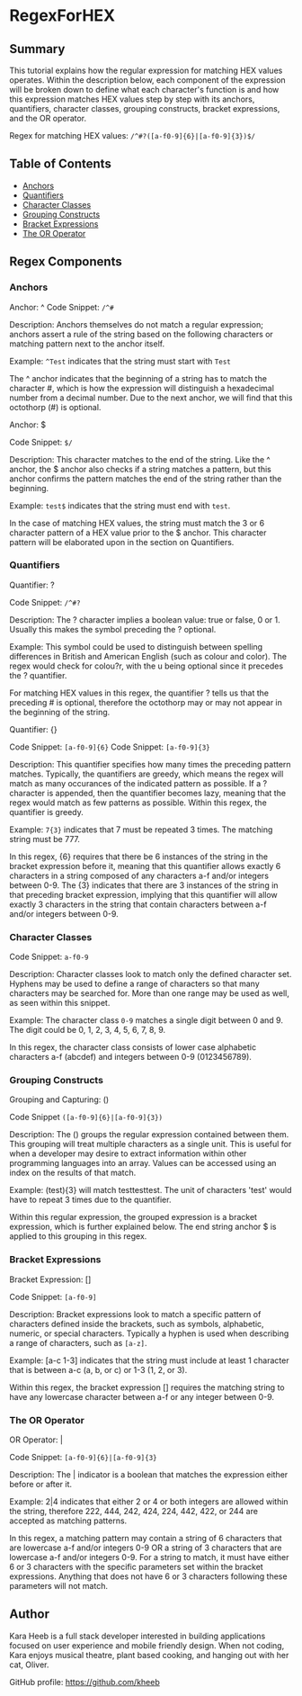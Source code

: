 # RegexForHEX

## Summary
This tutorial explains how the regular expression for matching HEX values operates. Within the description below, each component of the expression will be broken down to define what each character's function is and how this expression matches HEX values step by step with its anchors, quantifiers, character classes, grouping constructs, bracket expressions, and the OR operator.

Regex for matching HEX values:
`/^#?([a-f0-9]{6}|[a-f0-9]{3})$/`

## Table of Contents

- [Anchors](#anchors)
- [Quantifiers](#quantifiers)
- [Character Classes](#character-classes)
- [Grouping Constructs](#grouping-constructs)
- [Bracket Expressions](#bracket-expressions)
- [The OR Operator](#the-or-operator)

## Regex Components

### Anchors

Anchor: ^
Code Snippet: `/^#`

Description: Anchors themselves do not match a regular expression; anchors assert a rule of the string based on the following characters or matching pattern next to the anchor itself. 

Example: `^Test` indicates that the string must start with `Test`

The ^ anchor indicates that the beginning of a string has to match the character #, which is how the expression will distinguish a hexadecimal number from a decimal number. Due to the next anchor, we will find that this octothorp (#) is optional.


Anchor: $

Code Snippet: `$/`

Description: This character matches to the end of the string. Like the ^ anchor, the $ anchor also checks if a string matches a pattern, but this anchor confirms the pattern matches the end of the string rather than the beginning.

Example: `test$` indicates that the string must end with `test`.

In the case of matching HEX values, the string must match the 3 or 6 character pattern of a HEX value prior to the $ anchor. This character pattern will be elaborated upon in the section on Quantifiers. 


### Quantifiers

Quantifier: ?

Code Snippet: `/^#?`

Description: The ? character implies a boolean value: true or false, 0 or 1. Usually this makes the symbol preceding the ? optional.

Example: This symbol could be used to distinguish between spelling differences in British and American English (such as colour and color). The regex would check for colou?r, with the u being optional since it precedes the ? quantifier.

For matching HEX values in this regex, the quantifier ? tells us that the preceding # is optional, therefore the octothorp may or may not appear in the beginning of the string.


Quantifier: {}

Code Snippet: `[a-f0-9]{6}`
Code Snippet: `[a-f0-9]{3}`

Description: This quantifier specifies how many times the preceding pattern matches. Typically, the quantifiers are greedy, which means the regex will match as many occurances of the indicated pattern as possible. If a ? character is appended, then the quantifier becomes lazy, meaning that the regex would match as few patterns as possible. Within this regex, the quantifier is greedy.

Example: `7{3}` indicates that 7 must be repeated 3 times. The matching string must be 777.

In this regex, {6} requires that there be 6 instances of the string in the bracket expression before it, meaning that this quantifier allows exactly 6 characters in a string composed of any characters a-f and/or integers between 0-9. The {3} indicates that there are 3 instances of the string in that preceding bracket expression, implying that this quantifier will allow exactly 3 characters in the string that contain characters between a-f and/or integers between 0-9.


### Character Classes

Code Snippet: `a-f0-9`

Description: Character classes look to match only the defined character set. Hyphens may be used to define a range of characters so that many characters may be searched for. More than one range may be used as well, as seen within this snippet. 

Example: The character class `0-9` matches a single digit between 0 and 9. The digit could be 0, 1, 2, 3, 4, 5, 6, 7, 8, 9.

In this regex, the character class consists of lower case alphabetic characters a-f (abcdef) and integers between 0-9 (0123456789).


### Grouping Constructs

Grouping and Capturing: ()

Code Snippet `([a-f0-9]{6}|[a-f0-9]{3})`

Description: The () groups the regular expression contained between them. This grouping will treat multiple characters as a single unit. This is useful for when a developer may desire to extract information within other programming languages into an array. Values can be accessed using an index on the results of that match.

Example: (test){3} will match testtesttest. The unit of characters 'test' would have to repeat 3 times due to the quantifier. 

Within this regular expression, the grouped expression is a bracket expression, which is further explained below. The end string anchor $ is applied to this grouping in this regex.


### Bracket Expressions

Bracket Expression: []

Code Snippet: `[a-f0-9]`

Description: Bracket expressions look to match a specific pattern of characters defined inside the brackets, such as symbols, alphabetic, numeric, or special characters. Typically a hyphen is used when describing a range of characters, such as `[a-z]`.

Example: [a-c 1-3] indicates that the string must include at least 1 character that is between a-c (a, b, or c) or 1-3 (1, 2, or 3).

Within this regex, the bracket expression [] requires the matching string to have any lowercase character between a-f or any integer between 0-9.


### The OR Operator

OR Operator: |

Code Snippet: `[a-f0-9]{6}|[a-f0-9]{3}`

Description: The | indicator is a boolean that matches the expression either before or after it.

Example: 2|4 indicates that either 2 or 4 or both integers are allowed within the string, therefore 222, 444, 242, 424, 224, 442, 422, or 244 are accepted as matching patterns.

In this regex, a matching pattern may contain a string of 6 characters that are lowercase a-f and/or integers 0-9 OR a string of 3 characters that are lowercase a-f and/or integers 0-9. For a string to match, it must have either 6 or 3 characters with the specific parameters set within the bracket expressions. Anything that does not have 6 or 3 characters following these parameters will not match.


## Author

Kara Heeb is a full stack developer interested in building applications focused on user experience and mobile friendly design. When not coding, Kara enjoys musical theatre, plant based cooking, and hanging out with her cat, Oliver.

GitHub profile: https://github.com/kheeb
